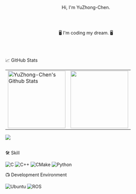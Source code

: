<p align="center">
Hi, I'm YuZhong-Chen.
</p>
  
<br>
<br>
<p align="center">
🖥️ I'm coding my dream. 🖥️
</p>

<br>
<br>

<p align="left">
📈 GitHub Stats 
</p>  

<p align="center">
  <table border="0">
    <tr>
      <td>
        <a href="https://github.com/YuZhong-Chen/">
          <img 
            align="center" 
            src="https://github-readme-stats.vercel.app/api?username=YuZhong-Chen&show_icons=true&include_all_commits=true&hide_border=true&theme=city_lights&hide=prs,issues,contribs&count_private=true" 
            alt="YuZhong-Chen's Github Stats" 
            height="180rem"
          />
        </a>
      </td>
      <td> 
        <a href="https://github.com/YuZhong-Chen">
          <img 
            align="center" 
            src="https://github-readme-stats.vercel.app/api/top-langs/?username=YuZhong-Chen&layout=compact&hide_border=true&theme=city_lights" 
            height="180rem"
          />
        </a>
      </td>
    </tr>
  </table>
</p>

<a href="https://github.com/YuZhong-Chen">
  <img src="https://activity-graph.herokuapp.com/graph?username=YuZhong-Chen&theme=noctis-minimus&hide_border=true&color=718CA1&bg_color=1D252C" />
</a>

<br>
<br>

🛠️ Skill

![C](https://img.shields.io/badge/c-%2300599C.svg?style=for-the-badge&logo=c&logoColor=white)
![C++](https://img.shields.io/badge/c++-%2300599C.svg?style=for-the-badge&logo=c%2B%2B&logoColor=white)
![CMake](https://img.shields.io/badge/CMake-%23008FBA.svg?style=for-the-badge&logo=cmake&logoColor=white)
![Python](https://img.shields.io/badge/python-3670A0?style=for-the-badge&logo=python&logoColor=ffdd54)

📺 Development Environment

![Ubuntu](https://img.shields.io/badge/Ubuntu-E95420?style=for-the-badge&logo=ubuntu&logoColor=white)
![ROS](https://img.shields.io/badge/ros-%230A0FF9.svg?style=for-the-badge&logo=ros&logoColor=dark)
